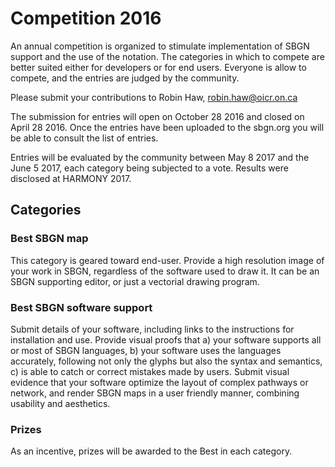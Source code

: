 # Competition 2016

An annual competition is organized to stimulate implementation of SBGN support and the use of the notation. The categories in which to compete are better suited either for developers or for end users. Everyone is allow to compete, and the entries are judged by the community.

Please submit your contributions to Robin Haw, robin.haw@oicr.on.ca

The submission for entries will open on October 28 2016 and closed on April 28 2016. Once the entries have been uploaded to the sbgn.org you will be able to consult the list of entries. 

Entries will be evaluated by the community between May 8 2017 and the June 5 2017, each category being subjected to a vote. Results were disclosed at HARMONY 2017.

## Categories

### Best SBGN map

This category is geared toward end-user. Provide a high resolution
image of your work in SBGN, regardless of the software used to draw it.
It can be an SBGN supporting editor, or just a vectorial drawing program.

### Best SBGN software support

Submit details of your software, including links to the instructions
for installation and use. Provide visual proofs that a) your software
supports all or most of SBGN languages, b) your software uses the
languages accurately, following not only the glyphs but also the syntax
and semantics, c) is able to catch or correct mistakes made by
users. Submit visual evidence that your software optimize the layout of
complex pathways or network, and render SBGN maps in a user friendly
manner, combining usability and aesthetics.

### Prizes
As an incentive, prizes will be awarded to the Best in each category.
